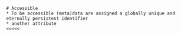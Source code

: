 >>>>>
    # Accessible
    * To be accessible (meta)data are assigned a globally unique and eternally persistent identifier
    * another attribute 
    <<<<<
